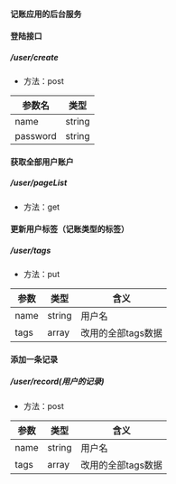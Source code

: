 #### 记账应用的后台服务

#### 登陆接口
#####  /user/create

* 方法：post

|参数名|类型|
|----|---------|
|name|string|
|password|string|number|

#### 获取全部用户账户
##### /user/pageList

* 方法：get

#### 更新用户标签（记账类型的标签）
##### /user/tags
* 方法：put

|参数|类型|含义|
|----|---|----|
|name|string|用户名|
|tags|array|改用的全部tags数据|

#### 添加一条记录
##### /user/record(用户的记录)

* 方法：post

|参数|类型|含义|
|----|---|----|
|name|string|用户名|
|tags|array|改用的全部tags数据|